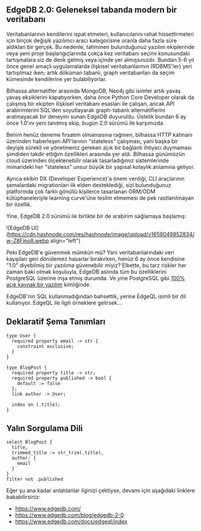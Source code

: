 ## EdgeDB 2.0: Geleneksel tabanda modern bir veritabanı

Veritabanlarının kendilerini ispat etmeleri, kullanıcılarını rahat hissettirmeleri için birçok değişik yazılımcı aracı kategorisine oranla daha fazla süre aldıkları bir gerçek. Bu nedenle, tahminen bulunduğunuz yazılım ekiplerinde veya yeni proje başlangıçlarında çokça kez veritabanı seçimi konusundaki tartışmalara siz de denk gelmiş veya içinde yer almışsınızdır. Bundan 5-6 yıl önce genel amaçlı uygulamalarda ilişkisel veritabanlarının (RDBMS'ler) yeri tartışılmaz iken; artık döküman tabanlı, graph veritabanları da seçim kümesinde kendilerine yer bulabiliyorlar.

Bilhassa alternatifler arasında MongoDB, Neo4j gibi isimler artık yavaş yavaş eksiklerini kapatıyorken, daha önce Python Core Developer olarak da çalışmış bir ekipten ilişkisel veritabanı esasları ile çalışan, ancak API arabirimlerini SQL'den soyutlayarak graph-tabanlı alternatiflerini aratmayacak bir deneyim sunan EdgeDB duyuruldu. Üstelik bundan 6 ay önce 1.0'ını yeni tanıtmış ekip, bugün 2.0 sürümü ile karşımızda.

Benim henüz deneme fırsatım olmamasına rağmen, bilhassa HTTP katmanı üzerinden haberleşen API'larının "stateless" çalışması, yani başka bir deyişle sürekli ve yönetmeniz gereken açık bir bağlantı ihtiyacı duymaması şimdiden takdir ettiğim özellikleri arasında yer aldı. Bilhassa günümüzün cloud üzerinden ölçeklenebilir olarak tasarladığımız sistemlerinde mimarideki her "stateless" unsur büyük bir yapısal kolaylık anlamına geliyor.

Ayrıca ekibin DX (Developer Experience)'a önem verdiği, CLI araçlarının şemalardaki migrationları ilk elden desteklediği, sizi bulunduğunuz platformda çok farklı gönüllü kişilerce tasarlanan ORM/ODM kütüphaneleriyle learning curve'üne teslim etmemesi de pek rastlanılmayan bir özellik.

Yine, EdgeDB 2.0 sürümü ile birlikte bir de arabirim sağlamaya başlamış:

![EdgeDB UI](https://cdn.hashnode.com/res/hashnode/image/upload/v1659049852834/w-Z8Fino8.webp align="left")

Peki EdgeDB'e güvenmek mümkün mü? Yani veritabanlarındaki veri kayıpları geri dönülemez hasarlar bırakırken, henüz 6 ay önce kendisine "1.0" diyebilmiş bir yazılıma güvenebilir miyiz? Elbette, bu tarz riskler her zaman baki olmak koşuluyla, EdgeDB aslında tüm bu özelliklerini PostgreSQL üzerine inşa etmiş durumda. Ve yine PostgreSQL gibi [100% açık kaynak bir yazılım](https://github.com/edgedb) kimliğinde.

EdgeDB'nin SQL kullanmadığından bahsettik, yerine EdgeQL isimli bir dil kullanıyor. EdgeQL ile ilgili örneklere gelirsek...

## Deklaratif Şema Tanımları

```
type User {
  required property email -> str {
    constraint exclusive;
  }
}

type BlogPost {
  required property title -> str;
  required property published -> bool {
    default := false
  };
  link author -> User;

  index on (.title);
}
```

## Yalın Sorgulama Dili

```
select BlogPost {
  title,
  trimmed_title := str_trim(.title),
  author: {
    email
  }
}
filter not .published
```




Eğer şu ana kadar anlatılanlar ilginizi çektiyse, devamı için aşağıdaki linklere bakabilirsiniz:

- https://www.edgedb.com/
- https://www.edgedb.com/blog/edgedb-2-0
- https://www.edgedb.com/docs/edgeql/index